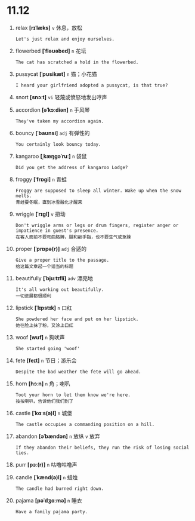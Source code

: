 # 11.12












1. relax **[rɪˈlæks]** `v` 休息，放松
    ```
    Let's just relax and enjoy ourselves.
    
    ```

2. flowerbed **[ˈfləʊəbed]** `n` 花坛
    ```
    The cat has scratched a hold in the flowerbed.
    
    ```

3. pussycat **[ˈpʊsikæt]** `n` 猫；小花猫
    ```
    I heard your girlfriend adopted a pussycat, is that true?
    
    ```

4. snort **[snɔːt]** `vi` 轻蔑或愤怒地发出哼声

5. accordion **[əˈkɔːdiən]** `n` 手风琴
    ```
    They've taken my accordion again.
    
    ```

6. bouncy **[ˈbaʊnsi]** `adj` 有弹性的
    ```
    You certainly look bouncy today.
    
    ```

7. kangaroo **[ˌkæŋɡəˈruː]** `n` 袋鼠
    ```
    Did you get the address of kangaroo Lodge?
    
    ```

8. froggy **[ˈfrɒɡi]** `n` 青蛙
    ```
    Froggy are supposed to sleep all winter. Wake up when the snow melts.
    青蛙要冬眠，直到冰雪融化才醒来
    ```

9. wriggle **[ˈrɪɡl]** `v` 扭动
    ```
    Don't wriggle arms or legs or drum fingers, register anger or impatience in guest's presence.
    在客人面前不要弯曲胳膊，腿和敲手指，也不要生气或急躁
    ```

10. proper **[ˈprɒpə(r)]** `adj` 合适的
    ```
    Give a proper title to the passage.
    给这篇文章起一个适当的标题
    ```

11. beautifully **[ˈbjuːtɪfli]** `adv` 漂亮地
    ```
    It's all working out beautifully.
    一切进展都很顺利
    ```

12. lipstick **[ˈlɪpstɪk]** `n` 口红
    ```
    She powdered her face and put on her lipstick.
    她往脸上抹了粉，又涂上口红
    ```

13. woof **[wʊf]** `n` 狗吠声
    ```
    She started going 'woof'
    
    ```

14. fete **[feɪt]** `n` 节日；游乐会
    ```
    Despite the bad weather the fete will go ahead.
    
    ```

15. horn **[hɔːn]** `n` 角；喇叭
    ```
    Toot your horn to let them know we're here.
    按按喇叭，告诉他们我们到了
    ```

16. castle **[ˈkɑːs(ə)l]** `n` 城堡
    ```
    The castle occupies a commanding position on a hill.
    
    ```

17. abandon **[əˈbændən]** `n` 放纵 `v` 放弃
    ```
    If they abandon their beliefs, they run the risk of losing social ties.
    
    ```

18. purr **[pɜː(r)]** `n` 咕噜咕噜声

19. candle **[ˈkænd(ə)l]** `n` 蜡烛
    ```
    The candle had burned right down.
    
    ```

20. pajama **[pəˈdʒɑːmə]** `n` 睡衣
    ```
    Have a family pajama party.
    
    ```
